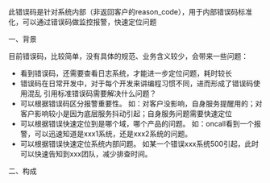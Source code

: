 此错误码是针对系统内部（非返回客户的reason_code），用于内部错误码标准化，可以通过错误码做监控报警，快速定位问题

一、背景

目前错误码，比较简单，没有具体的规范、业务含义较少，会带来一些问题：
* 看到错误码，还需要查看日志系统，才能进一步定位问题，耗时较长
* 错误码在日常开发中，对于每个开发来讲编程习惯不同，进而形成了错误码使用混乱
引用标准错误码需要解决什么问题？
* 可以根据错误码区分报警重要性。 如：对客户没影响，自身服务提醒用的；对客户影响较小是因为底层服务抖动引起；自身服务问题需要快速定位
* 可以根据错误快速定位到是哪个域，哪个产品的问题。 如：oncall看到一个报警，可以迅速知道是xxx1系统，还是xxx2系统的问题。
* 可以根据错误快速定位系统内部问题。 如某一个错误xxx系统500引起，此时可以快速告知到xxx团队，减少排查时间。

二、构成
